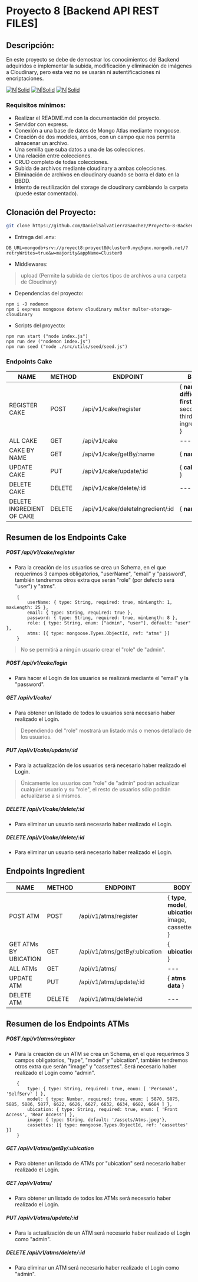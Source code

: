 # Proyecto 8 [Backend API REST FILES]

## Descripción:

En este proyecto se debe de demostrar los conocimientos del Backend adquiridos e implementar la subida, modificación y eliminación de imágenes a Cloudinary, pero esta vez no se usarán ni autentificaciones ni encriptaciones.

[![N|Solid](https://moonlay.com/wp-content/uploads/2023/01/mongoDB.png)](https://nodesource.com/products/nsolid)
[![N|Solid](https://encrypted-tbn0.gstatic.com/images?q=tbn:ANd9GcRkucnJUfKnyTgCTQ-XEp_CbYIDzXJ_1b4BafS7alYn8v8duI9DMcv3zQvb_WF11dX-95M&usqp=CAU)](https://nodesource.com/products/nsolid)
[![N|Solid](https://moonlay.com/wp-content/uploads/2023/01/node-JS.png)](https://nodesource.com/products/nsolid)

### Requisitos mínimos:

- Realizar el README.md con la documentación del proyecto.
- Servidor con express.
- Conexión a una base de datos de Mongo Atlas mediante mongoose.
- Creación de dos modelos, ambos, con un campo que nos permita almacenar un archivo.
- Una semilla que suba datos a una de las colecciones.
- Una relación entre colecciones.
- CRUD completo de todas colecciones.
- Subida de archivos mediante cloudinary a ambas colecciones.
- Eliminación de archivos en cloudinary cuando se borra el dato en la BBDD.
- Intento de reutilización del storage de cloudinary cambiando la carpeta (puede estar comentado).

## Clonación del Proyecto:

```sh
git clone https://github.com/DanielSalvatierraSanchez/Proyecto-8-Backend-API-REST-FILES.git
```

- Entrega del .env:

```
DB_URL=mongodb+srv://proyect8:proyect8@cluster0.myq5qnx.mongodb.net/?retryWrites=true&w=majority&appName=Cluster0
```

- Middlewares:

> upload (Permite la subida de ciertos tipos de archivos a una carpeta de Cloudinary)

- Dependencias del proyecto:

```
npm i -D nodemon
npm i express mongoose dotenv cloudinary multer multer-storage-cloudinary
```

- Scripts del proyecto:

```
npm run start ("node index.js")
npm run dev ("nodemon index.js")
npm run seed ("node ./src/utils/seed/seed.js")
```

### Endpoints Cake

| NAME | METHOD | ENDPOINT | BODY | MIDDLEWARE |
| --- | --- | --- | --- | --- |
| REGISTER CAKE | POST | /api/v1/cake/register | { **name**, **difficulty**, **firstImg**, secondImg, thirdImg, ingredients } | upload |
| ALL CAKE | GET | /api/v1/cake | --- |
| CAKE BY NAME | GET | /api/v1/cake/getBy/:name | { **name** } |
| UPDATE CAKE | PUT | /api/v1/cake/update/:id | { **cake data** } | upload |
| DELETE CAKE | DELETE | /api/v1/cake/delete/:id | --- |
| DELETE INGREDIENT OF CAKE | DELETE | /api/v1/cake/deleteIngredient/:id | { **name** } | --- |

## Resumen de los Endpoints Cake

##### POST /api/v1/cake/register
- Para la creación de los usuarios se crea un Schema, en el que requerimos 3 campos obligatorios, "userName", "email" y "password", también tendremos otros extra que serán "role" (por defecto será "user") y "atms".  
```
    {      
        userName: { type: String, required: true, minLength: 1, maxLength: 25 },
        email: { type: String, required: true },
        password: { type: String, required: true, minLength: 8 },
        role: { type: String, enum: ["admin", "user"], default: "user" },
        atms: [{ type: mongoose.Types.ObjectId, ref: "atms" }]
    }
```
> No se permitirá a ningún usuario crear el "role" de "admin".

##### POST /api/v1/cake/login
- Para hacer el Login de los usuarios se realizará mediante el "email" y la "password".

##### GET /api/v1/cake/
-  Para obtener un listado de todos lo usuarios será necesario haber realizado el Login.

> Dependiendo del "role" mostrará un listado más o menos detallado de los usuarios.

##### PUT /api/v1/cake/update/:id
- Para la actualización de los usuarios será necesario haber realizado el Login.

> Únicamente los usuarios con "role" de "admin" podrán actualizar cualquier usuario y su "role", el resto de usuarios sólo podrán actualizarse a sí mismos.

##### DELETE /api/v1/cake/delete/:id
-  Para eliminar un usuario será necesario haber realizado el Login.

##### DELETE /api/v1/cake/delete/:id
-  Para eliminar un usuario será necesario haber realizado el Login.


## Endpoints Ingredient

| NAME | METHOD | ENDPOINT | BODY | MIDDLEWARE |
| --- | --- | --- | --- | --- |
| POST ATM | POST | /api/v1/atms/register | { **type**, **model**, **ubication**, image, cassettes } | isAdmin |
| GET ATMs BY UBICATION | GET | /api/v1/atms/getBy/:ubication | { **ubication** } | isAuth |
| ALL ATMs | GET | /api/v1/atms/ | --- | isAuth |
| UPDATE ATM | PUT | /api/v1/atms/update/:id | { **atms data** } | isAdmin |
| DELETE ATM | DELETE | /api/v1/atms/delete/:id | --- | isAdmin |

## Resumen de los Endpoints ATMs

##### POST /api/v1/atms/register
- Para la creación de un ATM se crea un Schema, en el que requerimos 3 campos obligatorios, "type", "model" y "ubication", también tendremos otros extra que serán "image" y "cassettes". Será necesario haber realizado el Login como "admin".  
```
    {
        type: { type: String, required: true, enum: [ 'PersonaS', 'SelfServ' ] },
        model: { type: Number, required: true, enum: [ 5870, 5875, 5885, 5886, 5877, 6622, 6626, 6627, 6632, 6634, 6682, 6684 ] },
        ubication: { type: String, required: true, enum: [ 'Front Access', 'Rear Access'] },
        image: { type: String, default: '/assets/Atms.jpeg'},
        cassettes: [{ type: mongoose.Types.ObjectId, ref: 'cassettes' }]
    }
```

##### GET /api/v1/atms/getBy/:ubication
-  Para obtener un listado de ATMs por "ubication" será necesario haber realizado el Login.

##### GET /api/v1/atms/
-  Para obtener un listado de todos los ATMs será necesario haber realizado el Login.

##### PUT /api/v1/atms/update/:id
- Para la actualización de un ATM será necesario haber realizado el Login como "admin".

##### DELETE /api/v1/atms/delete/:id
-  Para eliminar un ATM será necesario haber realizado el Login como "admin".

<!-- 
## Endpoints Cassettes

| NAME | METHOD | ENDPOINT | BODY | MIDDLEWARE |
| --- | --- | --- | --- | --- |
| POST CASSETTE | POST | /api/v1/cassettes/register | { **denomination**, **count**, image } | isAdmin |
| GET CASSETTES BY DENOMINATION | GET | /api/v1/cassettes/getBy/:denomination | { **denomination** } | isAuth |
| ALL CASSETTES | GET | /api/v1/cassettes/ | --- | isAuth |
| UPDATE CASSETTE | PUT | /api/v1/cassettes/update/:id | { **cassettes data** } | isAuth |
| DELETE CASSETTE | DELETE | /api/v1/cassettes/delete/:id | --- | isAdmin |


## Resumen de los Endpoints Cassettes

##### POST /api/v1/cassettes/register
- Para la creación de un Cassette se crea un Schema, en el que requerimos 2 campos obligatorios, "denomination" y "count", también tendremos otro extra que será "image". Será necesario haber realizado el Login como "admin".  
```
    {
        denomination: { type: Number, required: true, enum: [ 5, 10, 20, 50, 100, 200, 500 ] },
        count: { type: Number, required: true },
        image: { type: String, default: '/assets/Cassette.jpg' }
    }
```

##### GET /api/v1/cassettes/getBy/:denomination
-  Para obtener un listado de Cassettes por "denomination" será necesario haber realizado el Login.

##### GET /api/v1/cassettes/
-  Para obtener un listado de todos los Cassettes será necesario haber realizado el Login.

##### PUT /api/v1/cassettes/update/:id
- Para la actualización de un Cassette será necesario haber realizado el Login.

##### DELETE /api/v1/cassettes/delete/:id
-  Para eliminar un Cassette será necesario haber realizado el Login como "admin". -->


